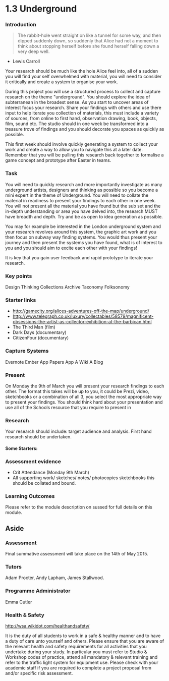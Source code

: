 # 1.3 Underground

### Introduction 

> The rabbit-hole went straight on like a tunnel for some way, and then dipped suddenly down, so suddenly that Alice had not a moment to think about stopping herself before she found herself falling down a very deep well.  
- Lewis Carroll

Your research should be much like the hole Alice feel into, all of a sudden you will find your self overwhelmed with material, you will need to consider it critically and create a system to organise your work.

During this project you will use a structured process to collect and capture research on the theme "underground". You should explore the idea of subterranean in the broadest sense. As you start to uncover areas of interest focus your research.  Share your findings with others and use there input to help iterate you collection of materials, this must include a variety of sources, from online to first hand, observation drawing, book, objects, film, sound etc. The studio should in one week be transformed into a treasure trove of findings and you should decorate you spaces as quickly as possible. 

This first week should involve quickly generating a system to collect your work and create a way to allow you to navigate this at a later date. Remember that you will be pulling this research back together to formalise a game concept and prototype after Easter in teams.

### Task  
You will need to quickly research and more importantly investigate as many underground artists, designers and thinking as possible so you become a mini expert in the theme of Underground. You will need to collate the material in readiness to present your findings to each other in one week. You will not present all the material you have found but the sub set and the in-depth understanding or area you have delved into, the research MUST have breadth and depth. Try and be as open to idea generation as possible. 

You may for example be interested in the London underground system and your research revolves around this system, the graphic art work and you then focus on subway way finding systems. You would thus present your journey and then present the systems you have found, what is of interest to you and you should aim to excite each other with your findings!

It is key that you gain user feedback and rapid prototype to iterate your research.  

### Key points
Design Thinking
Collections 
Archive
Taxonomy
Folksonomy

### Starter links
- http://gamecity.org/alices-adventures-off-the-map/underground/
- http://www.telegraph.co.uk/luxury/collectables/58579/magnificent-obsessions-the-artist-as-collector-exhibition-at-the-barbican.html
- The Third Man (film)
- Dark Days (documentary)
- CitizenFour (documentary)

### Capture Systems
Evernote
Ember App
Papers App
A Wiki
A Blog

### Present

On Monday the 9th of March you will present your research findings to each other. The format this takes will be up to you, it could be Prezi, video, sketchbooks or a combination of all 3, you select the most appropriate way to present your findings. You should think hard about your presentation and use all of the Schools resource that you require to present in

### Research
Your research should include: target audience and analysis.
First hand research should be undertaken. 

#### Some Starters:


### Assessment evidence
 
- Crit Attendance (Monday 9th March)
- All supporting work/ sketches/ notes/ photocopies sketchbooks this should be collated and bound.

### Learning Outcomes
Please refer to the module description on sussed for full details on this module.

## Aside
 
### Assessment 
Final summative assessment will take place on the 14th of May 2015. 

### Tutors
Adam Procter, Andy Lapham, James Stallwood.

### Programme Administrator 
Emma Cutler 

### Health & Safety
http://wsa.wikidot.com/healthandsafety/

It is the duty of all students to work in a safe & healthy manner and to have a duty of care unto yourself and others. Please ensure that you are aware of the relevant health and safety requirements for all activities that you undertake during your study. In particular you must refer to Studio & Workshop codes of practice, attend all mandatory & relevant training and refer to the traffic light system for equipment use. Please check with your academic staff if you are required to complete a project proposal from and/or specific risk assessment.

